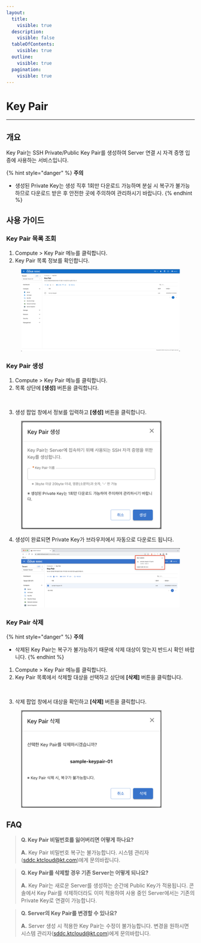 ```yaml
---
layout:
  title:
    visible: true
  description:
    visible: false
  tableOfContents:
    visible: true
  outline:
    visible: true
  pagination:
    visible: true
---
```


# Key Pair

***

## 개요

Key Pair는 SSH Private/Public Key Pair를 생성하여 Server 연결 시 자격 증명 입증에 사용하는 서비스입니다.

{% hint style="danger" %}
**주의**

* 생성된 Private Key는 생성 직후 1회만 다운로드 가능하며 분실 시 복구가 불가능하므로 다운로드 받은 후 안전한 곳에 주의하여 관리하시기 바랍니다.
{% endhint %}

## 사용 가이드

### **Key Pair 목록 조회**

1. Compute > Key Pair 메뉴를 클릭합니다.
2. Key Pair 목록 정보를 확인합니다.

<figure><img src="../.gitbook/assets/image (605).png" alt=""><figcaption></figcaption></figure>

### **Key Pair 생성**

1. Compute > Key Pair 메뉴를 클릭합니다.
2. 목록 상단에 **\[생성]** 버튼을 클릭합니다.

<figure><img src="../.gitbook/assets/스크린샷 2024-02-05 오후 1.50.16.png" alt=""><figcaption></figcaption></figure>

3. 생성 팝업 창에서 정보를 입력하고 **\[생성]** 버튼을 클릭합니다.

<figure><img src="../.gitbook/assets/image (389).png" alt="" width="375"><figcaption></figcaption></figure>

4. 생성이 완료되면 Private Key가 브라우저에서 자동으로 다운로드 됩니다.

<figure><img src="../.gitbook/assets/image (391).png" alt=""><figcaption></figcaption></figure>

### **Key Pair 삭제**

{% hint style="danger" %}
**주의**

* 삭제된 Key Pair는 복구가 불가능하기 때문에 삭제 대상이 맞는지 반드시 확인 바랍니다.
{% endhint %}

1. Compute > Key Pair 메뉴를 클릭합니다.
2. Key Pair 목록에서 삭제할 대상을 선택하고 상단에 **\[삭제]** 버튼을 클릭합니다.

<figure><img src="../.gitbook/assets/스크린샷 2024-02-05 오후 1.50.16 2.png" alt=""><figcaption></figcaption></figure>

3. 삭제 팝업 창에서 대상을 확인하고 **\[삭제]** 버튼을 클릭합니다.

<figure><img src="../.gitbook/assets/image (393).png" alt="" width="375"><figcaption></figcaption></figure>

## FAQ

> **Q. Key Pair 비밀번호를 잃어버리면 어떻게 하나요?**
>
> **A.** Key Pair 비밀번호 복구는 불가능합니다. 시스템 관리자(sddc.ktcloud@kt.com)에게 문의바랍니다.

> **Q. Key Pair를 삭제할 경우 기존 Server는 어떻게 되나요?**
>
> **A.** Key Pair는 새로운 Server를 생성하는 순간에 Public Key가 적용됩니다. 콘솔에서 Key Pair를 삭제하더라도 이미 적용하여 사용 중인 Server에서는 기존의 Private Key로 연결이 가능합니다.

> **Q. Server의 Key Pair를 변경할 수 있나요?**
>
> **A.** Server 생성 시 적용한 Key Pair는 수정이 불가능합니다. 변경을 원하시면 시스템 관리자(sddc.ktcloud@kt.com)에게 문의바랍니다.
